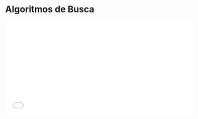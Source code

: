 # Algoritmos de Busca

<embed src="busca_versaoFabricio.pdf" type="application/pdf" width="600" height="300">